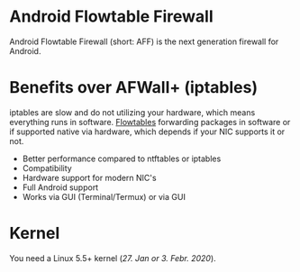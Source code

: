 # Android Flowtable Firewall

Android Flowtable Firewall (short: AFF) is the next generation firewall for Android. 


# Benefits over AFWall+ (iptables)

iptables are slow and do not utilizing your hardware, which means everything runs in software. [Flowtables](https://wiki.nftables.org/wiki-nftables/index.php/Flowtable) forwarding packages in software or if supported native via hardware, which depends if your NIC supports it or not. 

* Better performance compared to ntftables or iptables
* Compatibility 
* Hardware support for modern NIC's
* Full Android support
* Works via GUI (Terminal/Termux) or via GUI


# Kernel

You need a Linux 5.5+ kernel (_27. Jan or 3. Febr. 2020_).
